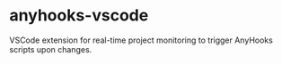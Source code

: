 # anyhooks-vscode
VSCode extension for real-time project monitoring to trigger AnyHooks scripts upon changes.
